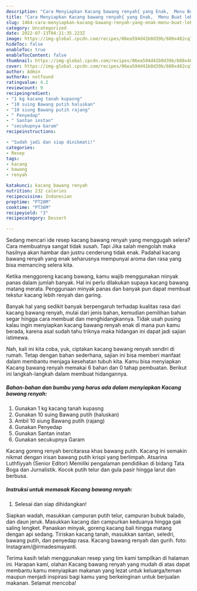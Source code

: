 ```yaml
---
description: "Cara Menyiapkan Kacang bawang renyah{ yang Enak,  Menu Buat lebaran"
title: "Cara Menyiapkan Kacang bawang renyah{ yang Enak,  Menu Buat lebaran"
slug: 1464-cara-menyiapkan-kacang-bawang-renyah-yang-enak-menu-buat-lebaran
category: Uncategorized
date: 2022-07-13T04:21:35.223Z
image: https://img-global.cpcdn.com/recipes/06ea594d41b0d39b/680x482cq70/kacang-bawang-renyah-foto-resep-utama.jpg
hideToc: false
enableToc: true
enableTocContent: false
thumbnail: https://img-global.cpcdn.com/recipes/06ea594d41b0d39b/680x482cq70/kacang-bawang-renyah-foto-resep-utama.jpg
cover: https://img-global.cpcdn.com/recipes/06ea594d41b0d39b/680x482cq70/kacang-bawang-renyah-foto-resep-utama.jpg
author: Admin
authorAv: notfound
ratingvalue: 4.2
reviewcount: 9
recipeingredient:
- "1 kg kacang tanah kupasng"
- "10 suing Bawang putih haluskan"
- "10 siung Bawang putih rajang"
- " Penyedap"
- " Santan instan"
- "secukupnya Garam"
recipeinstructions:

- "Sudah jadi dan siap dinikmati!"
categories:
- Resep
tags:
- kacang
- bawang
- renyah

katakunci: kacang bawang renyah 
nutrition: 232 calories
recipecuisine: Indonesian
preptime: "PT20M"
cooktime: "PT36M"
recipeyield: "3"
recipecategory: Dessert

---
```



Sedang mencari ide resep kacang bawang renyah yang menggugah selera? Cara membuatnya sangat tidak susah. Tapi Jika salah mengolah maka hasilnya akan hambar dan justru cenderung tidak enak. Padahal kacang bawang renyah yang enak seharusnya mempunyai aroma dan rasa yang bisa memancing selera kita.


Ketika menggoreng kacang bawang, kamu wajib menggunakan minyak panas dalam jumlah banyak. Hal ini perlu dilakukan supaya kacang bawang matang merata. Penggunaan minyak panas dan banyak pun dapat membuat tekstur kacang lebih renyah dan garing.

Banyak hal yang sedikit banyak berpengaruh terhadap kualitas rasa dari kacang bawang renyah, mulai dari jenis bahan, kemudian pemilihan bahan segar hingga cara membuat dan menghidangkannya. Tidak usah pusing kalau ingin menyiapkan kacang bawang renyah enak di mana pun kamu berada, karena asal sudah tahu triknya maka hidangan ini dapat jadi sajian istimewa.


Nah, kali ini kita coba, yuk, ciptakan kacang bawang renyah sendiri di rumah. Tetap dengan bahan sederhana, sajian ini bisa memberi manfaat dalam membantu menjaga kesehatan tubuh kita. Kamu bisa menyiapkan Kacang bawang renyah memakai 6 bahan dan 0 tahap pembuatan. Berikut ini langkah-langkah dalam membuat hidangannya.

<!--inarticleads1-->

##### Bahan-bahan dan bumbu yang harus ada dalam menyiapkan Kacang bawang renyah:

1. Gunakan 1 kg kacang tanah kupasng
1. Gunakan 10 suing Bawang putih (haluskan)
1. Ambil 10 siung Bawang putih (rajang)
1. Gunakan  Penyedap
1. Gunakan  Santan instan
1. Gunakan secukupnya Garam


Kacang goreng renyah bercitarasa khas bawang putih. Kacang ini semakin nikmat dengan irisan bawang putih krispi yang berlimpah. Atsarina Luthfiyyah (Senior Editor) Memiliki pengalaman pendidikan di bidang Tata Boga dan Jurnalistik. Kocok putih telur dan gula pasir hingga larut dan berbusa. 

<!--inarticleads2-->

##### Instruksi untuk memasak Kacang bawang renyah:


1. Selesai dan siap dihidangkan!

Siapkan wadah, masukkan campuran putih telur, campuran bubuk balado, dan daun jeruk. Masukkan kacang dan campurkan keduanya hingga gak saling lengket. Panaskan minyak, goreng kacang bali hingga matang dengan api sedang. Tiriskan kacang tanah, masukkan santan, seledri, bawang putih, dan penyedap rasa. Kacang bawang renyah dan gurih. foto: Instagram/@irmadesmayanti. 

Terima kasih telah menggunakan resep yang tim kami tampilkan di halaman ini. Harapan kami, olahan Kacang bawang renyah yang mudah di atas dapat membantu kamu menyiapkan makanan yang lezat untuk keluarga/teman maupun menjadi inspirasi bagi kamu yang berkeinginan untuk berjualan makanan. Selamat mencoba!
